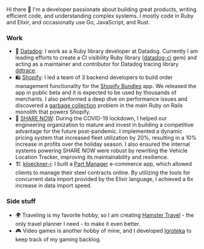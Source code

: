 Hi there 👋 I'm a developer passionate about building great products, writing efficient code, and understanding complex systems. I mostly code in Ruby and Elixir, and occasionally use Go, JavaScript, and Rust.


### Work

- 🐶 [Datadog](https://github.com/DataDog): I work as a Ruby library developer at Datadog. Currently I am leading efforts to create a CI visibility Ruby library ([datadog-ci](https://github.com/DataDog/datadog-ci-rb) gem) and acting as a maintainer and contributor for Datadog tracing library [ddtrace](https://github.com/DataDog/dd-trace-rb).
- 🛍️ [Shopify](https://github.com/Shopify): I led a team of 3 backend developers to build order management functionality for the [Shopify Bundles](https://www.amarchenko.de/shopify-bundles/) app. We released the app in public beta and it is expected to be used by thousands of merchants. I also performed a deep dive on performance issues and discovered a [garbage collection](https://shopify.engineering/adventures-in-garbage-collection) problem in the main Ruby on Rails monolith that powers Shopify.
- 🚗 [SHARE NOW](https://www.share-now.com/de/en/): During the COVID-19 lockdown, I helped our engineering organization to mature and invest in building a competitive advantage for the future post-pandemic. I implemented a dynamic pricing system that increased fleet utilization by 20%, resulting in a 10% increase in profits over the holiday season. I also ensured the internal systems powering SHARE NOW were robust by rewriting the Vehicle Location Tracker, improving its maintainability and resilience.
- 🏗️ [kloeckner-i](https://github.com/kloeckner-i): I built a [Part Manager](https://www.amarchenko.de/kloeckner-part-manager/) e-commerce app, which allowed clients to manage their steel contracts online. By utilizing the tools for concurrent data import provided by the Elixir language, I achieved a 6x increase in data import speed.

### Side stuff

- 🌍 Traveling is my favorite hobby, so I am creating [Hamster Travel](https://github.com/anmarchenko/hamster-travel) - the only travel planner I need - to make it even better.
- 🎮 Video games is another hobby of mine, and I developed [Igroteka](https://github.com/anmarchenko/igroteka) to keep track of my gaming backlog.
